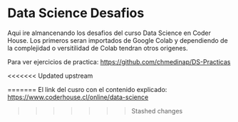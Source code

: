 # Data Science Desafios

Aqui ire almancenando los desafios del curso Data Science en Coder House. Los primeros seran importados de Google Colab y dependiendo de la complejidad o versitilidad de Colab tendran otros origenes. 

Para ver ejercicios de practica: https://github.com/chmedinap/DS-Practicas

<<<<<<< Updated upstream

=======
El link del cusro con el contenido explicado: https://www.coderhouse.cl/online/data-science
>>>>>>> Stashed changes
